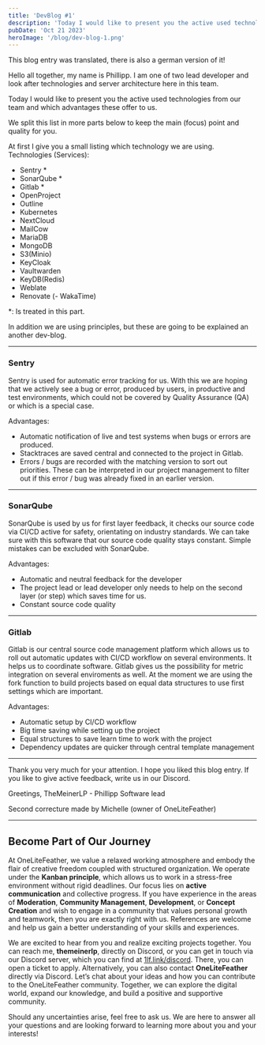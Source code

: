 ```yaml
---
title: 'DevBlog #1'
description: 'Today I would like to present you the active used technologies from our team and which advantages these offer to us...'
pubDate: 'Oct 21 2023'
heroImage: '/blog/dev-blog-1.png'
---
```

This blog entry was translated, there is also a german version of it!

Hello all together,
my name is Phillipp. I am one of two lead developer and look after technologies and server architecture here in this team.

Today I would like to present you the active used technologies from our team and which advantages these offer to us.

We split this list in more parts below to keep the main (focus) point and quality for you.

At first I give you a small listing which technology we are using.
Technologies (Services):
- Sentry *
- SonarQube *
- Gitlab * 
- OpenProject
- Outline
- Kubernetes
- NextCloud
- MailCow
- MariaDB
- MongoDB
- S3(Minio)
- KeyCloak
- Vaultwarden
- KeyDB(Redis)
- Weblate
- Renovate
(- WakaTime)

*: Is treated in this part.

In addition we are using principles, but these are going to be explained an another dev-blog.

---

### Sentry
Sentry is used for automatic error tracking for us.
With this we are hoping that we actively see a bug or error, produced by users, in productive and test environments, which could not be covered by Quality Assurance (QA) or which is a special case.

Advantages:
- Automatic notification of live and test systems when bugs or errors are produced.
- Stacktraces are saved central and connected to the project in Gitlab.
- Errors / bugs are recorded with the matching version to sort out priorities. These can be interpreted in our project management to filter out if this error / bug was already fixed in an earlier version.

---

### SonarQube
SonarQube is used by us for first layer feedback, it checks our source code via CI/CD active for safety, orientating on industry standards. We can take sure with this software that our source code quality stays constant. Simple mistakes can be excluded with SonarQube.

Advantages:
- Automatic and neutral feedback for the developer
- The project lead or lead developer only needs to help on the second layer (or step) which saves time for us.
- Constant source code quality

---
### Gitlab
Gitlab is our central source code management platform which allows us to roll out automatic updates with CI/CD workflow on several environments. It helps us to coordinate software. Gitlab gives us the possibility for metric integration on several enviroments as well. At the moment we are using the fork function to build projects based on equal data structures to use first settings which are important.

Advantages:
- Automatic setup by CI/CD workflow
- Big time saving while setting up the project
- Equal structures to save learn time to work with the project
- Dependency updates are quicker through central template management

---

Thank you very much for your attention.
I hope you liked this blog entry.
If you like to give active feedback, write us in our Discord.

Greetings,
TheMeinerLP - Phillipp
Software lead

Second correcture made by Michelle (owner of OneLiteFeather)

---

## Become Part of Our Journey

At OneLiteFeather, we value a relaxed working atmosphere and embody the flair of creative freedom coupled with structured organization. We operate under the **Kanban principle**, which allows us to work in a stress-free environment without rigid deadlines. Our focus lies on **active communication** and collective progress. If you have experience in the areas of **Moderation**, **Community Management**, **Development**, or **Concept Creation** and wish to engage in a community that values personal growth and teamwork, then you are exactly right with us. References are welcome and help us gain a better understanding of your skills and experiences.

We are excited to hear from you and realize exciting projects together. You can reach me, **themeinerlp**, directly on Discord, or you can get in touch via our Discord server, which you can find at [1lf.link/discord](https://1lf.link/discord). There, you can open a ticket to apply. Alternatively, you can also contact **OneLiteFeather** directly via Discord. Let’s chat about your ideas and how you can contribute to the OneLiteFeather community. Together, we can explore the digital world, expand our knowledge, and build a positive and supportive community.

Should any uncertainties arise, feel free to ask us. We are here to answer all your questions and are looking forward to learning more about you and your interests!